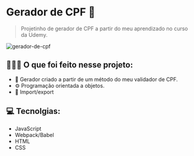 # Gerador de CPF 🤖
> Projetinho de gerador de CPF a partir do meu aprendizado no curso da Udemy.
>
![gerador-de-cpf](https://github.com/Cherezin/Gerador-de-CPF/assets/135839381/de490948-f217-4da9-99e1-eebac1d4f90f)

## 👨🏻‍💻 O que foi feito nesse projeto:

* 📂 Gerador criado a partir de um método do meu validador de CPF.
* ⚙️ Programação orientada a objetos.
* 🚢 Import/export

## 💻 Tecnolgias:
* JavaScript
* Webpack/Babel
* HTML
* CSS
